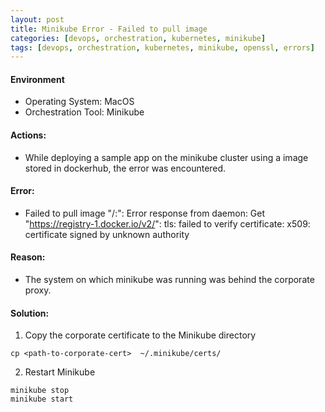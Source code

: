 ```yaml
---
layout: post
title: Minikube Error - Failed to pull image 
categories: [devops, orchestration, kubernetes, minikube]
tags: [devops, orchestration, kubernetes, minikube, openssl, errors]
---
```


#### Environment
- Operating System: MacOS
- Orchestration Tool: Minikube


#### Actions:
- While deploying a sample app on the minikube cluster using a image stored in dockerhub, the error was encountered.


#### Error: 
- Failed to pull image "<dockerhub-username>/<repository>:<tag>": Error response from daemon: Get "https://registry-1.docker.io/v2/": tls: failed to verify certificate: x509: certificate signed by unknown authority


#### Reason:
- The system on which minikube was running was behind the corporate proxy.


#### Solution:

1. Copy the corporate certificate to the Minikube directory
```
cp <path-to-corporate-cert>  ~/.minikube/certs/
```

2. Restart Minikube
```
minikube stop
minikube start
```

